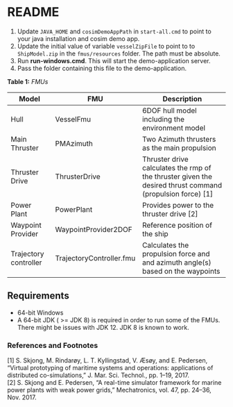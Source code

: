 
# README

1. Update `JAVA_HOME` and `cosimDemoAppPath` in `start-all.cmd` to point to your java installation and cosim demo app. 
2. Update the initial value of variable `vesselZipFile` to point to to `ShipModel.zip` in the `fmus/resources` folder. The path must be absolute.
3. Run __run-windows.cmd__. This will start the demo-application server.
4. Pass the folder containing this file to the demo-application.

**Table 1:** *FMUs*

 |Model| FMU| Description |
 | --- | --- | ---| 
 | Hull | VesselFmu |6DOF hull model including the environment model |
 | Main Thruster| PMAzimuth | Two Azimuth thrusters as the main propulsion|
 | Thruster Drive| ThrusterDrive | Thruster drive calculates the rmp of the thruster given the desired thrust command (propulsion force) [1] |
 | Power Plant| PowerPlant | Provides power to the thruster drive [2]|
 | Waypoint Provider| WaypointProvider2DOF | Reference position of the ship  |
 | Trajectory controller | TrajectoryController.fmu | Calculates the propulsion force and and azimuth angle(s) based on the waypoints | 
 
## Requirements

* 64-bit Windows
* A 64-bit JDK ( >= JDK 8) is required in order to run some of the FMUs.
There might be issues with JDK 12. JDK 8 is known to work.

### References and Footnotes
[1] S. Skjong, M. Rindarøy, L. T. Kyllingstad, V. Æsøy, and E. Pedersen, “Virtual prototyping of maritime systems and operations: applications of distributed co-simulations,” J. Mar. Sci. Technol., pp. 1–19, 2017.  
[2] S. Skjong and E. Pedersen, “A real-time simulator framework for marine power plants with weak power grids,” Mechatronics, vol. 47, pp. 24–36, Nov. 2017.  

